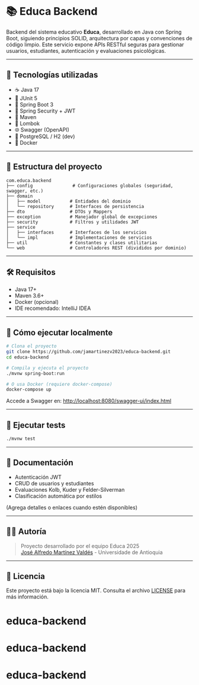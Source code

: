 # 📚 Educa Backend

Backend del sistema educativo **Educa**, desarrollado en Java con Spring Boot, siguiendo principios SOLID, arquitectura por capas y convenciones de código limpio. Este servicio expone APIs RESTful seguras para gestionar usuarios, estudiantes, autenticación y evaluaciones psicológicas.

---

## 🚀 Tecnologías utilizadas

- ☕ Java 17
- 🧪 JUnit 5
- 🌱 Spring Boot 3
- 🔐 Spring Security + JWT
- 🔄 Maven
- 🧰 Lombok
- 🌐 Swagger (OpenAPI)
- 🐘 PostgreSQL / H2 (dev)
- 🐳 Docker

---

## 📁 Estructura del proyecto

```
com.educa.backend
├── config               # Configuraciones globales (seguridad, swagger, etc.)
├── domain              
│   ├── model           # Entidades del dominio
│   └── repository      # Interfaces de persistencia
├── dto                 # DTOs y Mappers
├── exception           # Manejador global de excepciones
├── security            # Filtros y utilidades JWT
├── service             
│   ├── interfaces      # Interfaces de los servicios
│   └── impl            # Implementaciones de servicios
├── util                # Constantes y clases utilitarias
└── web                 # Controladores REST (divididos por dominio)
```

---

## 🛠️ Requisitos

- Java 17+
- Maven 3.6+
- Docker (opcional)
- IDE recomendado: IntelliJ IDEA

---

## 🧪 Cómo ejecutar localmente

```bash
# Clona el proyecto
git clone https://github.com/jamartinezv2023/educa-backend.git
cd educa-backend

# Compila y ejecuta el proyecto
./mvnw spring-boot:run

# O usa Docker (requiere docker-compose)
docker-compose up
```

Accede a Swagger en: [http://localhost:8080/swagger-ui/index.html](http://localhost:8080/swagger-ui/index.html)

---

## 🧪 Ejecutar tests

```bash
./mvnw test
```

---

## 📄 Documentación

- Autenticación JWT
- CRUD de usuarios y estudiantes
- Evaluaciones Kolb, Kuder y Felder-Silverman
- Clasificación automática por estilos

(Agrega detalles o enlaces cuando estén disponibles)

---

## 👩‍💻 Autoría

> Proyecto desarrollado por el equipo Educa 2025  
> [José Alfredo Martínez Valdés](mailto:jose.martinez7@udea.edu.co) - Universidade de Antioquia

---

## 📜 Licencia

Este proyecto está bajo la licencia MIT. Consulta el archivo [LICENSE](LICENSE) para más información.
# educa-backend
# educa-backend
# educa-backend
